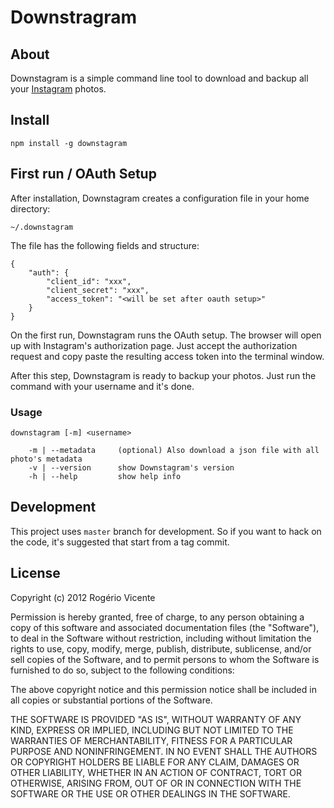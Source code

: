 # Downstragram

## About

Downstagram is a simple command line tool to download and backup all your [Instagram][0] photos.

## Install

    npm install -g downstagram

## First run / OAuth Setup

After installation, Downstagram creates a configuration file in your home directory:

    ~/.downstagram

The file has the following fields and structure:

    {
        "auth": {
            "client_id": "xxx",
            "client_secret": "xxx",
            "access_token": "<will be set after oauth setup>"
        }
    }

On the first run, Downstagram runs the OAuth setup. The browser will open up with Instagram's authorization page. Just accept the authorization request and copy paste the resulting access token into the terminal window.

After this step, Downstagram is ready to backup your photos. Just run the command with your username and it's done.


### Usage

    downstagram [-m] <username>

        -m | --metadata     (optional) Also download a json file with all photo's metadata
        -v | --version      show Downstagram's version
        -h | --help         show help info

## Development

This project uses `master` branch for development. So if you want to hack on the code, it's suggested that start from a tag commit.

## License

Copyright (c) 2012 Rogério Vicente

Permission is hereby granted, free of charge, to any person obtaining a copy of this software and associated documentation files (the "Software"), to deal in the Software without restriction, including without limitation the rights to use, copy, modify, merge, publish, distribute, sublicense, and/or sell copies of the Software, and to permit persons to whom the Software is furnished to do so, subject to the following conditions:

The above copyright notice and this permission notice shall be included in all copies or substantial portions of the Software.

THE SOFTWARE IS PROVIDED "AS IS", WITHOUT WARRANTY OF ANY KIND, EXPRESS OR IMPLIED, INCLUDING BUT NOT LIMITED TO THE WARRANTIES OF MERCHANTABILITY, FITNESS FOR A PARTICULAR PURPOSE AND NONINFRINGEMENT. IN NO EVENT SHALL THE AUTHORS OR COPYRIGHT HOLDERS BE LIABLE FOR ANY CLAIM, DAMAGES OR OTHER LIABILITY, WHETHER IN AN ACTION OF CONTRACT, TORT OR OTHERWISE, ARISING FROM, OUT OF OR IN CONNECTION WITH THE SOFTWARE OR THE USE OR OTHER DEALINGS IN THE SOFTWARE.

[0]: http://instagram.com

